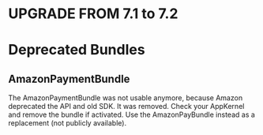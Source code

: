 UPGRADE FROM 7.1 to 7.2
=======================

# Deprecated Bundles

## AmazonPaymentBundle

The AmazonPaymentBundle was not usable anymore, because Amazon deprecated the API and old SDK. It was removed.
Check your AppKernel and remove the bundle if activated.
Use the AmazonPayBundle instead as a replacement (not publicly available).

